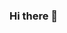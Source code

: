 ### Hi there 👋

<!--
**akhilsiddharth/akhilsiddharth** is a ✨ _special_ ✨ repository because its `README.md` (this file) appears on your GitHub profile.

Here are some ideas to get you started:

- 🔭 I’m currently working on Front End Development
- 🌱 I’m currently learning React.js
- 👯 I’m looking to collaborate on ...
- 🤔 I’m looking for help with ...
- 💬 Ask me about ... Geopolitics, History, Economics
- 📫 How to reach me: ...
- 😄 Pronouns: ... He/Him
- ⚡ Fun fact: ...
-->
